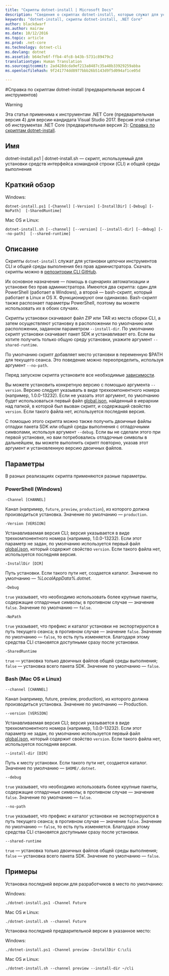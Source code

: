 ```yaml
---
title: "Скрипты dotnet-install | Microsoft Docs"
description: "Сведения о скриптах dotnet-install, которые служат для установки средств CLI .NET Core и общей среды выполнения."
keywords: "dotnet-install, скрипты dotnet-install, .NET Core"
author: blackdwarf
ms.author: mairaw
ms.date: 10/12/2016
ms.topic: article
ms.prod: .net-core
ms.technology: dotnet-cli
ms.devlang: dotnet
ms.assetid: b64e7e6f-ffb4-4fc8-b43b-5731c89479c2
translationtype: Human Translation
ms.sourcegitcommit: 2ad428dcda9ef213a8487c35a48b33929259abba
ms.openlocfilehash: 9f241774dd8977bbb26b5143d9f5d094af1ce05d

---
```


#<a name="dotnet-install-scripts-reference-tooling-preview-4"></a>Справка по скриптам dotnet-install (предварительная версия 4 инструментов)

> [!WARNING]
> Эта статья применима к инструментам .NET Core (предварительная версия 4) для версии-кандидата Visual Studio 2017. Версия этой статьи об инструментах .NET Core (предварительная версия 2): [Справка по скриптам dotnet-install](../../tools/dotnet-install-script.md).

## <a name="name"></a>Имя
dotnet-install.ps1 | dotnet-install.sh — скрипт, используемый для установки средств интерфейса командной строки (CLI) и общей среды выполнения

## <a name="synopsis"></a>Краткий обзор
Windows:

`dotnet-install.ps1 [-Channel] [-Version]
    [-InstallDir] [-Debug] [-NoPath] 
    [-SharedRuntime]`

Mac OS и Linux:

`dotnet-install.sh [--channel] [--version]
    [--install-dir] [--debug] [--no-path] 
    [--shared-runtime]`

## <a name="description"></a>Описание
Скрипты `dotnet-install` служат для установки цепочки инструментов CLI и общей среды выполнения без прав администратора. Скачать скрипты можно в [репозитории CLI GitHub](https://github.com/dotnet/cli/tree/rel/1.0.0-preview2/scripts/obtain). 

Их основное назначение — помощь в сценариях автоматизации и установке без прав администратора. Имеются два скрипта: один для PowerShell (работает в Windows), а второй — bash-скрипт, который работает в Linux и OS X. Функционируют они одинаково. Bash-скрипт также распознает параметры PowerShell, поэтому вы можете использовать их в обоих случаях. 

Скрипты установки скачивают файл ZIP или TAR из места сборки CLI, а затем осуществляют установку в расположении по умолчанию или расположении, заданном параметром `--install-dir`. По умолчанию скрипт установки скачивает пакет SDK и устанавливает его. Если вы хотите получить только общую среду установки, укажите аргумент `--shared-runtime`. 

По умолчанию скрипт добавляет место установки в переменную $PATH для текущего сеанса. Это поведение можно переопределить, используя аргумент `--no-path`. 

Перед запуском скрипта установите все необходимые [зависимости](https://github.com/dotnet/core/blob/master/Documentation/prereqs.md).

Вы можете установить конкретную версию с помощью аргумента `--version`. Версию следует указывать в виде трехкомпонентного номера (например, 1.0.0-13232). Если не указать этот аргумент, по умолчанию будет использоваться первый файл [global.json](global-json.md), найденный в иерархии над папкой, в которой был вызван скрипт, и содержащий свойство `version`. Если такого файла нет, используется последняя версия.

С помощью этого скрипта можно также получить двоичные файлы отладки пакета SDK или общей среды выполнения с отладочными символами, используя аргумент `--debug`. Если вы не сделали этого при первой установке, но вам потребовались отладочные символы в дальнейшем, вы можете выполнить скрипт повторно, указав этот аргумент и установленную версию двоичных файлов. 

## <a name="options"></a>Параметры
В разных реализациях скрипта применяются разные параметры. 

### <a name="powershell-windows"></a>PowerShell (Windows)
`-Channel [CHANNEL]`

Канал (например, `future`, `preview`, `production`), из которого должна производиться установка. Значение по умолчанию — `production`.

`-Version [VERSION]`

Устанавливаемая версия CLI; версия указывается в виде трехкомпонентного номера (например, 1.0.0-13232). Если этот параметр не задан, по умолчанию используется первый файл [global.json](global-json.md), который содержит свойство `version`. Если такого файла нет, используется последняя версия.     

`-InstallDir [DIR]`

Путь установки. Если такого пути нет, создается каталог. Значение по умолчанию — *%LocalAppData%\.dotnet*.

`-Debug`

`true` указывает, что необходимо использовать более крупные пакеты, содержащие отладочные символы; в противном случае — значение `false`. Значение по умолчанию — `false`.

`-NoPath`

`true` указывает, что префикс и каталог установки не экспортируются в путь текущего сеанса; в противном случае — значение `false`. Значение по умолчанию — `false`, то есть путь изменяется. Благодаря этому средства CLI становятся доступными сразу после установки. 

`-SharedRuntime`

`true` — установка только двоичных файлов общей среды выполнения; `false` — установка всего пакета SDK. Значение по умолчанию — `false`.

### <a name="bash-macoslinux"></a>Bash (Mac OS и Linux)
`--channel [CHANNEL]`

Канал (например, future, preview, production), из которого должна производиться установка. Значение по умолчанию — Production.

`--version [VERSION]`

Устанавливаемая версия CLI; версия указывается в виде трехкомпонентного номера (например, 1.0.0-13232). Если этот параметр не задан, по умолчанию используется первый файл [global.json](global-json.md), который содержит свойство `version`. Если такого файла нет, используется последняя версия.     

`--install-dir [DIR]`

Путь к месту установки. Если такого пути нет, создается каталог. Значение по умолчанию — `$HOME/.dotnet`.

`--debug`

`true` указывает, что необходимо использовать более крупные пакеты, содержащие отладочные символы; в противном случае — значение `false`. Значение по умолчанию — `false`.

`--no-path`

`true` указывает, что префикс и каталог установки не экспортируются в путь текущего сеанса; в противном случае — значение `false`. Значение по умолчанию — `false`, то есть путь изменяется. Благодаря этому средства CLI становятся доступными сразу после установки.  

`--shared-runtime`

`true` — установка только двоичных файлов общей среды выполнения; `false` — установка всего пакета SDK. Значение по умолчанию — `false`.

## <a name="examples"></a>Примеры

Установка последней версии для разработчиков в место по умолчанию:

Windows:

`./dotnet-install.ps1 -Channel Future`

Mac OS и Linux:

`./dotnet-install.sh --channel Future`

Установка последней предварительной версии в указанное место:

Windows:

`./dotnet-install.ps1 -Channel preview -InstallDir C:\cli`

Mac OS и Linux:

`./dotnet-install.sh --channel preview --install-dir ~/cli`



<!--HONumber=Jan17_HO3-->


